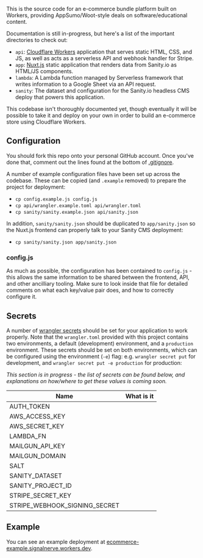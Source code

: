 This is the source code for an e-commerce bundle platform built on Workers, providing AppSumo/Woot-style deals on software/educational content.

Documentation is still in-progress, but here's a list of the important directories to check out:

- `api`: [Cloudflare Workers](https://workers.dev) application that serves static HTML, CSS, and JS, as well as acts as a serverless API and webhook handler for Stripe.
- `app`: [Nuxt.js](https://nuxtjs.org) static application that renders data from Sanity.io as HTML/JS components.
- `lambda`: A Lambda function managed by Serverless framework that writes information to a Google Sheet via an API request.
- `sanity`: The dataset and configuration for the Sanity.io headless CMS deploy that powers this application.

This codebase isn't thoroughly documented yet, though eventually it will be possible to take it and deploy on your own in order to build an e-commerce store using Cloudflare Workers.

## Configuration

You should fork this repo onto your personal GitHub account. Once you've done that, comment out the lines found at the bottom of [.gitignore](https://github.com/signalnerve/ecommerce-bundles-workers-example/blob/main/.gitignore).

A number of example configuration files have been set up across the codebase. These can be copied (and `.example` removed) to prepare the project for deployment:

- `cp config.example.js config.js`
- `cp api/wrangler.example.toml api/wrangler.toml`
- `cp sanity/sanity.example.json api/sanity.json`

In addition, `sanity/sanity.json` should be duplicated to `app/sanity.json` so the Nuxt.js frontend can properly talk to your Sanity CMS deployment:

- `cp sanity/sanity.json app/sanity.json`

### config.js

As much as possible, the configuration has been contained to `config.js` - this allows the same information to be shared between the frontend, API, and other ancilliary tooling. Make sure to look inside that file for detailed comments on what each key/value pair does, and how to correctly configure it.

## Secrets

A number of [wrangler secrets](https://developers.cloudflare.com/workers/cli-wrangler/commands#secret) should be set for your application to work properly. Note that the `wrangler.toml` provided with this project contains two environments, a default (development) environment, and a `production` environment. These secrets should be set on both environments, which can be configured using the environment (`-e`) flag: e.g. `wrangler secret put` for development, and `wrangler secret put -e production` for production:

_This section is in progress - the list of secrets can be found below, and explanations on how/where to get these values is coming soon._

| Name                          | What is it |
| ----------------------------- | ---------- |
| AUTH_TOKEN                    |            |
| AWS_ACCESS_KEY                |            |
| AWS_SECRET_KEY                |            |
| LAMBDA_FN                     |            |
| MAILGUN_API_KEY               |
| MAILGUN_DOMAIN                |            |
| SALT                          |            |
| SANITY_DATASET                |            |
| SANITY_PROJECT_ID             |            |
| STRIPE_SECRET_KEY             |            |
| STRIPE_WEBHOOK_SIGNING_SECRET |            |

## Example

You can see an example deployment at [ecommerce-example.signalnerve.workers.dev](https://ecommerce-example.signalnerve.workers.dev/).
